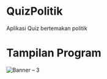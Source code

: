 # QuizPolitik
Aplikasi Quiz bertemakan politik

# Tampilan Program

![Banner – 3](https://user-images.githubusercontent.com/39235653/80343017-5ff7d600-888f-11ea-954b-b47263a76c50.png)
